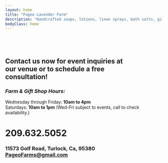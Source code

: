 ```yaml
---
layout: home
title: "Pageo Lavender Farm"
description: "Handcrafted soaps, lotions, linen sprays, bath salts, gift boxes, baskets and other unique items."
bodyClass: home
---
```


## <br>

## Contact us now for event inquiries at<br>our venue or to schedule a free<br>consultation!

### *Farm & Gift Shop Hours:*
Wednesday through Friday: **10am to 4pm**<br>
Saturdays: **10am to 1pm**
(Wed-Fri subject to events, call to check availability.)<br>



# 209.632.5052
 
### 11573 Golf Road, Turlock, Ca, 95380<br>PageoFarms@gmail.com

## <br>
